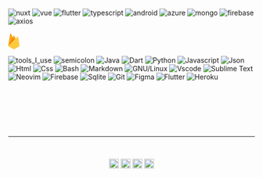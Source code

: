 
<br>
<br>
<br>

![nuxt](https://api.iconify.design/logos:nuxt-icon.svg)
![vue](https://api.iconify.design/logos:vue.svg)
![flutter](https://api.iconify.design/logos:flutter.svg)
![typescript](https://api.iconify.design/logos:typescript-icon.svg)
![android](https://api.iconify.design/logos:android-vertical.svg)
![azure](https://api.iconify.design/logos:azure-icon.svg)
![mongo](https://api.iconify.design/logos:mongodb.svg)
![firebase](https://api.iconify.design/logos:firebase.svg)
![axios](https://api.iconify.design/logos:axios.svg)
<br>
<br>
<svg xmlns="http://www.w3.org/2000/svg" width="23.34" height="32" viewBox="0 0 256 351"><defs><filter id="logosFirebase0" width="200%" height="200%" x="-50%" y="-50%" filterUnits="objectBoundingBox"><feGaussianBlur in="SourceAlpha" result="shadowBlurInner1" stdDeviation="17.5"/><feOffset in="shadowBlurInner1" result="shadowOffsetInner1"/><feComposite in="shadowOffsetInner1" in2="SourceAlpha" k2="-1" k3="1" operator="arithmetic" result="shadowInnerInner1"/><feColorMatrix in="shadowInnerInner1" values="0 0 0 0 0 0 0 0 0 0 0 0 0 0 0 0 0 0 0.06 0"/></filter><filter id="logosFirebase1" width="200%" height="200%" x="-50%" y="-50%" filterUnits="objectBoundingBox"><feGaussianBlur in="SourceAlpha" result="shadowBlurInner1" stdDeviation="3.5"/><feOffset dx="1" dy="-9" in="shadowBlurInner1" result="shadowOffsetInner1"/><feComposite in="shadowOffsetInner1" in2="SourceAlpha" k2="-1" k3="1" operator="arithmetic" result="shadowInnerInner1"/><feColorMatrix in="shadowInnerInner1" values="0 0 0 0 0 0 0 0 0 0 0 0 0 0 0 0 0 0 0.09 0"/></filter><path id="logosFirebase2" d="m1.253 280.732l1.605-3.131l99.353-188.518l-44.15-83.475C54.392-1.283 45.074.474 43.87 8.188L1.253 280.732Z"/><path id="logosFirebase3" d="m134.417 148.974l32.039-32.812l-32.039-61.007c-3.042-5.791-10.433-6.398-13.443-.59l-17.705 34.109l-.53 1.744l31.678 58.556Z"/></defs><path fill="#FFC24A" d="m0 282.998l2.123-2.972L102.527 89.512l.212-2.017L58.48 4.358C54.77-2.606 44.33-.845 43.114 6.951L0 282.998Z"/><use fill="#FFA712" fill-rule="evenodd" href="#logosFirebase2"/><use filter="url(#logosFirebase0)" href="#logosFirebase2"/><path fill="#F4BD62" d="m135.005 150.38l32.955-33.75l-32.965-62.93c-3.129-5.957-11.866-5.975-14.962 0L102.42 87.287v2.86l32.584 60.233Z"/><use fill="#FFA50E" fill-rule="evenodd" href="#logosFirebase3"/><use filter="url(#logosFirebase1)" href="#logosFirebase3"/><path fill="#F6820C" d="m0 282.998l.962-.968l3.496-1.42l128.477-128l1.628-4.431l-32.05-61.074z"/><path fill="#FDE068" d="m139.121 347.551l116.275-64.847l-33.204-204.495c-1.039-6.398-8.888-8.927-13.468-4.34L0 282.998l115.608 64.548a24.126 24.126 0 0 0 23.513.005"/><path fill="#FCCA3F" d="M254.354 282.16L221.402 79.218c-1.03-6.35-7.558-8.977-12.103-4.424L1.29 282.6l114.339 63.908a23.943 23.943 0 0 0 23.334.006l115.392-64.355Z"/><path fill="#EEAB37" d="M139.12 345.64a24.126 24.126 0 0 1-23.512-.005L.931 282.015l-.93.983l115.607 64.548a24.126 24.126 0 0 0 23.513.005l116.275-64.847l-.285-1.752l-115.99 64.689Z"/></svg>



![tools_I_use](https://img.shields.io/badge/-%F0%9F%9A%80%20Tools%20I%20use-orange)
![semicolon](https://img.shields.io/badge/-%3A-orange)
![Java](https://img.shields.io/badge/Java-ED8B00?style=flat&logo=java&logoColor=white)
![Dart](https://img.shields.io/badge/Dart-0175C2?style=flat&logo=dart&logoColor=white)
![Python](https://img.shields.io/badge/Python-FFD43B?style=flat&logo=python&logoColor=darkgreen)
![Javascript](https://img.shields.io/badge/JavaScript-323330?style=flat&logo=javascript&logoColor=F7DF1E)
![Json](https://img.shields.io/badge/json-5E5C5C?style=flat&logo=json&logoColor=white)
![Html](https://img.shields.io/badge/HTML5-E34F26?style=flat&logo=html5&logoColor=white)
![Css](https://img.shields.io/badge/CSS3-1572B6?style=flat&logo=css3&logoColor=white)
![Bash](https://img.shields.io/badge/GNU%20Bash-4EAA25?style=flat&logo=GNU%20Bash&logoColor=white)
![Markdown](https://img.shields.io/badge/Markdown-000000?style=flat&logo=markdown&logoColor=white)
![GNU/Linux](https://img.shields.io/badge/Linux-FCC624?style=flat&logo=linux&logoColor=black)
![Vscode](https://img.shields.io/badge/Visual_Studio_Code-0078D4?style=flat&logo=visual%20studio%20code&logoColor=white)
![Sublime Text](https://img.shields.io/badge/sublime_text-%23575757.svg?&style=flat&logo=sublime-text&logoColor=important)
![Neovim](https://img.shields.io/badge/NeoVim-%2357A143.svg?&style=flat&logo=neovim&logoColor=white)
![Firebase](https://img.shields.io/badge/firebase-ffca28?style=flat&logo=firebase&logoColor=black)
![Sqlite](https://img.shields.io/badge/SQLite-07405E?style=flat&logo=sqlite&logoColor=white)
![Git](https://img.shields.io/badge/GIT-E44C30?style=flat&logo=git&logoColor=white)
![Figma](https://img.shields.io/badge/Figma-F24E1E?style=flat&logo=figma&logoColor=white)
![Flutter](https://img.shields.io/badge/Flutter-02569B?style=flat&logo=flutter&logoColor=white)
![Heroku](https://img.shields.io/badge/Heroku-430098?style=flat&logo=heroku&logoColor=white)

<br>
<br>
<br>
<br>
<br>
<hr></hr>
<br>

<p align="center">
<a href="https://twitter.com/gilmorecollins" target="_blank"><img align="center" src="https://cdn.jsdelivr.net/npm/simple-icons@3.0.1/icons/twitter.svg" alt="gilmorecollins" height="20" width="20" /></a>
<a href="https://www.linkedin.com/in/gilmore-collins-0456a3245/" target="_blank"><img align="center" src="https://cdn.jsdelivr.net/npm/simple-icons@3.0.1/icons/linkedin.svg" alt="gilmore collins" height="20" width="20" /></a>
<a href="https://instagram.com/gilmore.collins" target="_blank"><img align="center" src="https://cdn.jsdelivr.net/npm/simple-icons@3.0.1/icons/instagram.svg" alt="Gilmorecollins" height="20" width="20" /></a>
  <a href="https://dev.to/gGilmore-collins" target="_blank"><img align="center" src="https://cdn.jsdelivr.net/npm/simple-icons@3.0.1/icons/dev-dot-to.svg" alt="Gilmorecollins" height="20" width="20" /></a>
</p>